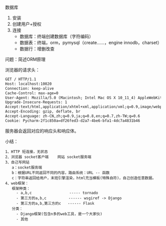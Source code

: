 数据库

1. 安装
2. 创建用户+授权
3. 连接
   - 数据库：终端创建数据库（字符编码）
   - 数据表：终端，orm，pymysql（create……，engine innodb，charset）
   - 数据行：增删改查



问题：简述ORM原理

浏览器的请求头：

```html
GET / HTTP/1.1
Host: localhost:10020
Connection: keep-alive
Cache-Control: max-age=0
User-Agent: Mozilla/5.0 (Macintosh; Intel Mac OS X 10_11_4) AppleWebKit/537.36 (KHTML, like Gecko) Chrome/63.0.3239.84 Safari/537.36\
Upgrade-Insecure-Requests: 1
Accept:text/html,application/xhtml+xml,application/xml;q=0.9,image/webp,image/apng,*/*;q=0.8
Accept-Encoding: gzip, deflate, br
Accept-Language: zh-CN,zh;q=0.9,ja;q=0.8,en;q=0.7,zh-TW;q=0.6
Cookie: Pycharm-2f1c850a=df26fed3-d2a7-4be6-bfa1-4dc7a4831b46
```

服务器会返回对应的响应头和响应体。



小结：

```
1、HTTP 短连接，无状态
2、浏览器 socket客户端    网站 socket服务端
3、自己写网站
   a：socket服务端
   b：根据URL不同返回不同的内容，路由系统：URL -- 函数
   c：字符串返回给用户，末班引擎渲染，html充当模板(特殊自符)，自己创造任意数据。
4、web框架：
   框架种类：
     - a,b,c                 ----- tornado
     - 第三方的a,b,c          ------ wsgiref -> Django
     - 第三方的a,b,第三方的c   ------ Flask
   分类：
     - Django框架(包含n多的web工具，是一个大家伙)
     - 其他
```

